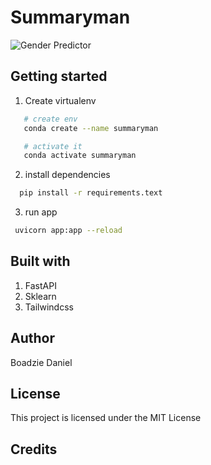 # Summaryman

![Gender Predictor](./Gender_predictor.gif)

## Getting started

1. Create virtualenv

```bash
   # create env
   conda create --name summaryman

   # activate it
   conda activate summaryman
```

2. install dependencies

```bash
  pip install -r requirements.text
```

3. run app

```bash
 uvicorn app:app --reload
```

## Built with

1. FastAPI
2. Sklearn
3. Tailwindcss

## Author

Boadzie Daniel

## License

This project is licensed under the MIT License

## Credits
